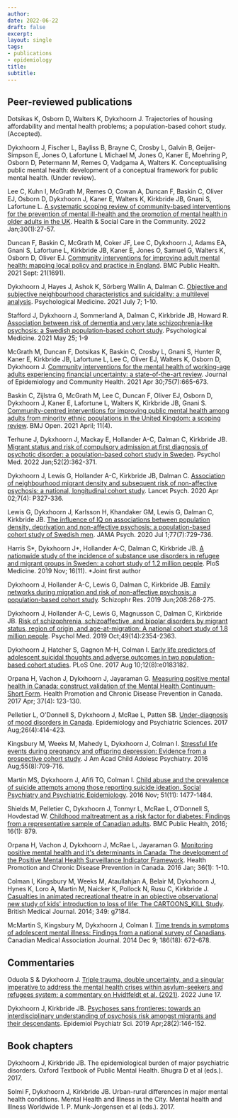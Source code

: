 ```yaml
---
author: 
date: 2022-06-22
draft: false
excerpt: 
layout: single
tags:
- publications
- epidemiology
title: 
subtitle: 
---
```

## Peer-reviewed publications
Dotsikas K, Osborn D, Walters K, Dykxhoorn J. Trajectories of housing affordability and mental health problems; a population-based cohort study. (Accepted). 

Dykxhoorn J, Fischer L, Bayliss B, Brayne C, Crosby L, Galvin B, Geijer-Simpson E, Jones O, Lafortune L Michael M, Jones O, Kaner E, Moehring P, Osborn D, Petermann M, Remes O, Vadgama A, Walters K. Conceptualising public mental health: development of a conceptual framework for public mental health. (Under review).   

Lee C, Kuhn I, McGrath M, Remes O, Cowan A, Duncan F, Baskin C, Oliver EJ, Osborn D, Dykxhoorn J, Kaner E, Walters K, Kirkbride JB, Gnani S, Lafortune L. [A systematic scoping review of community-based interventions for the prevention of mental ill-health and the promotion of mental health in older adults in the UK](https://pubmed.ncbi.nlm.nih.gov/33988281/). Health & Social Care in the Community.  2022 Jan;30(1):27-57. 

Duncan F, Baskin C, McGrath M, Coker JF, Lee C, Dykxhoorn J, Adams EA, Gnani S, Lafortune L, Kirkbride JB, Kaner E, Jones O, Samuel G, Walters K, Osborn D, Oliver EJ. [Community interventions for improving adult mental health: mapping local policy and practice in England](https://bmcpublichealth.biomedcentral.com/articles/10.1186/s12889-021-11741-5). BMC Public Health. 2021 Sept: 21(1691).  

Dykxhoorn J, Hayes J, Ashok K, Sörberg Wallin A, Dalman C. [Objective and subjective neighbourhood characteristics and suicidality: a multilevel analysis](https://pubmed.ncbi.nlm.nih.gov/34231453/). Psychological Medicine. 2021 July 7; 1-10. 

Stafford J, Dykxhoorn J, Sommerland A, Dalman C, Kirkbride JB, Howard R. [Association between risk of dementia and very late schizophrenia-like psychosis: a Swedish population-based cohort study](https://pubmed.ncbi.nlm.nih.gov/34030750/). Psychological Medicine. 2021 May 25; 1-9 

McGrath M, Duncan F, Dotsikas K, Baskin C, Crosby L, Gnani S, Hunter R, Kaner E, Kirkbride JB, Lafortune L, Lee C, Oliver EJ, Walters K, Osborn D, Dykxhoorn J. [Community interventions for the mental health of working-age adults experiencing financial uncertainty: a state-of-the-art review](https://pubmed.ncbi.nlm.nih.gov/33931550/). Journal of Epidemiology and Community Health. 2021 Apr 30;75(7):665-673.

Baskin C, Zijlstra G, McGrath M, Lee C, Duncan F, Oliver EJ, Osborn D, Dykxhoorn J, Kaner E, Lafortune L, Walters K, Kirkbride JB, Gnani S. [Community-centred interventions for improving public mental health among adults from minority ethnic populations in the United Kingdom: a scoping review](https://bmjopen.bmj.com/content/11/4/e041102). BMJ Open. 2021 April; 11(4).  

Terhune J, Dykxhoorn J, Mackay E, Hollander A-C, Dalman C, Kirkbride JB. [Migrant status and risk of compulsory admission at first diagnosis of psychotic disorder: a population-based cohort study in Sweden](https://pubmed.ncbi.nlm.nih.gov/32578529/). Psychol Med. 2022 Jan;52(2):362-371. 

Dykxhoorn J, Lewis G, Hollander A-C, Kirkbride JB, Dalman C. [Association of neighbourhood migrant density and subsequent risk of non-affective psychosis: a national, longitudinal cohort study](https://www.thelancet.com/journals/lanpsy/article/PIIS2215-0366(20)30059-6/fulltext). Lancet Psych. 2020 Apr 02;7(4): P327-336.

Lewis G, Dykxhoorn J, Karlsson H, Khandaker GM, Lewis G, Dalman C, Kirkbride JB. [The influence of IQ on associations between population density, deprivation and non-affective psychosis: a population-based cohort study of Swedish men](https://pubmed.ncbi.nlm.nih.gov/32159742/). JAMA Psych. 2020 Jul 1;77(7):729-736.  

Harris S*, Dykxhoorn J*, Hollander A-C, Dalman C, Kirkbride JB. [A nationwide study of the incidence of substance use disorders in refugee and migrant groups in Sweden: a cohort study of 1.2 million people](https://pubmed.ncbi.nlm.nih.gov/31689291/). PloS Medicine. 2019 Nov; 16(11). *Joint first author 

Dykxhoorn J, Hollander A-C, Lewis G, Dalman C, Kirkbride JB. [Family networks during migration and risk of non-affective psychosis: a population-based cohort study](https://pubmed.ncbi.nlm.nih.gov/30738697/). Schizophr Res. 2019 Jun;208:268-275.

Dykxhoorn J, Hollander A-C, Lewis G, Magnusson C, Dalman C, Kirkbride JB. [Risk of schizophrenia, schizoaffective, and bipolar disorders by migrant status, region of origin, and age-at-migration: A national cohort study of 1.8 million people](https://pubmed.ncbi.nlm.nih.gov/30514409/). Psychol Med. 2019 Oct;49(14):2354-2363.  

Dykxhoorn J, Hatcher S, Gagnon M-H, Colman I. [Early life predictors of adolescent suicidal thoughts and adverse outcomes in two population-based cohort studies](https://pubmed.ncbi.nlm.nih.gov/28797081/). PLoS One. 2017 Aug 10;12(8):e0183182. 

Orpana H, Vachon J, Dykxhoorn J, Jayaraman G. [Measuring positive mental health in Canada: construct validation of the Mental Health Continuum-Short Form](https://www.ncbi.nlm.nih.gov/pmc/articles/PMC5576910/). Health Promotion and Chronic Disease Prevention in Canada. 2017 Apr; 37(4): 123-130.  

Pelletier L, O'Donnell S, Dykxhoorn J, McRae L, Patten SB. [Under-diagnosis of mood disorders in Canada](https://pubmed.ncbi.nlm.nih.gov/27150498/). Epidemiology and Psychiatric Sciences. 2017 Aug;26(4):414-423. 

Kingsbury M, Weeks M, Mahedy L, Dykxhoorn J, Colman I. [Stressful life events during pregnancy and offspring depression: Evidence from a prospective cohort study](https://pubmed.ncbi.nlm.nih.gov/27453085/). J Am Acad Child Adolesc Psychiatry. 2016 Aug;55(8):709-716. 

Martin MS, Dykxhoorn J, Afifi TO, Colman I. [Child abuse and the prevalence of suicide attempts among those reporting suicide ideation. Social Psychiatry and Psychiatric Epidemiology](https://www.ncbi.nlm.nih.gov/pmc/articles/PMC5101274/). 2016 Nov; 51(11): 1477-1484.  

Shields M, Pelletier C, Dykxhoorn J, Tonmyr L, McRae L, O’Donnell S, Hovdestad W. [Childhood maltreatment as a risk factor for diabetes: Findings from a representative sample of Canadian adults](https://bmcpublichealth.biomedcentral.com/articles/10.1186/s12889-016-3491-1). BMC Public Health, 2016; 16(1): 879. 

Orpana H, Vachon J, Dykxhoorn J,  McRae L, Jayaraman G. [Monitoring positive mental health and it's determinants in Canada: The development of the Positive Mental Health Surveillance Indicator Framework](https://pubmed.ncbi.nlm.nih.gov/26789022/). Health Promotion and Chronic Disease Prevention in Canada. 2016 Jan; 36(1): 1-10.  

Colman I, Kingsbury M, Weeks M, Ataullahjan A, Belair M, Dykxhoorn J, Hynes K, Loro A, Martin M, Naicker K, Pollock N, Rusu C, Kirkbride J. [Casualties in animated recreational theatre in an objective observational new study of kids' introduction to loss of life: The CARTOONS_KILL Study](https://www.bmj.com/content/349/bmj.g7184). British Medical Journal. 2014; 349: g7184. 

McMartin S, Kingsbury M, Dykxhoorn J, Colman I. [Time trends in symptoms of adolescent mental illness: Findings from a national survey of Canadians](https://www.ncbi.nlm.nih.gov/pmc/articles/PMC4259795/). Canadian Medical Association Journal. 2014 Dec 9; 186(18): 672-678. 

## Commentaries
Oduola S & Dykxhoorn J. [Triple trauma, double uncertainty, and a singular imperative to address the mental health crises within asylum-seekers and refugees system: a commentary on Hvidtfeldt et al. (2021)](https://link.springer.com/article/10.1007/s00127-022-02318-7). 2022 June 17.

Dykxhoorn J, Kirkbride JB. [Psychoses sans frontieres: towards an interdisciplinary understanding of psychosis risk amongst migrants and their descendants](https://pubmed.ncbi.nlm.nih.gov/30208980/). Epidemiol Psychiatr Sci. 2019 Apr;28(2):146-152.  


## Book chapters 
Dykxhoorn J, Kirkbride JB. The epidemiological burden of major psychiatric disorders. Oxford Textbook of Public Mental Health. Bhugra D et al (eds.). 2017. 

Solmi F, Dykxhoorn J, Kirkbride JB. Urban-rural differences in major mental health conditions. Mental Health and Illness in the City. Mental health and Illness Worldwide 1. P. Munk-Jorgensen et al (eds.). 2017. 

